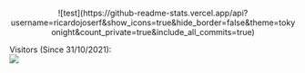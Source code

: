 <p align="center">
  <!--<img style="display:inline-block;margin-right:10px;" src="https://media1.giphy.com/media/HoJ1y9DCQEwQ8Lbhuy/giphy.gif" alt="a" height="250"/>-->
  <!-- <img style="display:inline-block;margin-right:10px;" src="https://media1.giphy.com/media/xT5LMRXQ4yPjL415q8/giphy.gif" alt="a" height="250"/> -->
  ![test](https://github-readme-stats.vercel.app/api?username=ricardojoserf&show_icons=true&hide_border=false&theme=tokyonight&count_private=true&include_all_commits=true)
</p>

<p align="left"> 
  Visitors (Since 31/10/2021):<br>
  <img src="https://profile-counter.glitch.me/ricardojoserf/count.svg" />
</p>
